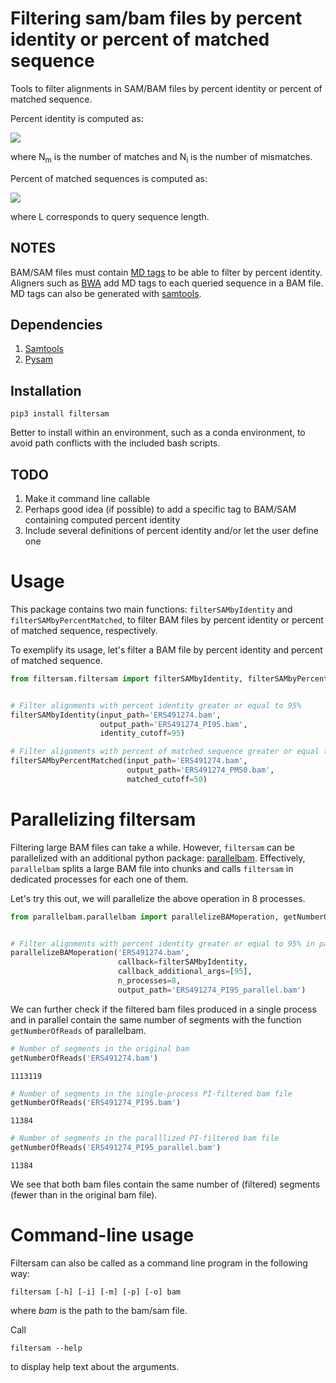 # Filtering sam/bam files by percent identity or percent of matched sequence

Tools to filter alignments in SAM/BAM files by percent identity or percent of matched sequence. 

Percent identity is computed as:

<img src="https://render.githubusercontent.com/render/math?math=PI = 100 \frac{N_m}{N_m + N_i}">

where N<sub>m</sub> is the number of matches and N<sub>i</sub> is the number of mismatches.

Percent of matched sequences is computed as:

<img src="https://render.githubusercontent.com/render/math?math=PM = 100 \frac{N_m}{L}">

where L corresponds to query sequence length.

## NOTES

BAM/SAM files must contain [MD tags](https://github.com/vsbuffalo/devnotes/wiki/The-MD-Tag-in-BAM-Files) to be able to filter by percent identity. Aligners such as [BWA](https://www.ncbi.nlm.nih.gov/pmc/articles/PMC2705234/) add MD tags to each queried sequence in a BAM file. MD tags can also be generated with [samtools](http://www.htslib.org/doc/samtools-calmd.html).

## Dependencies

1. [Samtools](http://www.htslib.org/)
2. [Pysam](https://pysam.readthedocs.io/en/latest/api.html)

## Installation

```pip3 install filtersam```

Better to install within an environment, such as a conda environment, to avoid
path conflicts with the included bash scripts.

## TODO

1. Make it command line callable
2. Perhaps good idea (if possible) to add a specific tag to BAM/SAM containing computed percent identity
3. Include several definitions of percent identity and/or let the user define one

# Usage

This package contains two main functions: ```filterSAMbyIdentity``` and ```filterSAMbyPercentMatched```, to filter BAM files by percent identity or percent of matched sequence, respectively. 

To exemplify its usage, let's filter a BAM file by percent identity and percent of matched sequence.


```python
from filtersam.filtersam import filterSAMbyIdentity, filterSAMbyPercentMatched


# Filter alignments with percent identity greater or equal to 95%
filterSAMbyIdentity(input_path='ERS491274.bam',
                    output_path='ERS491274_PI95.bam',
                    identity_cutoff=95)

# Filter alignments with percent of matched sequence greater or equal to 50%
filterSAMbyPercentMatched(input_path='ERS491274.bam',
                          output_path='ERS491274_PM50.bam',
                          matched_cutoff=50)
```

# Parallelizing filtersam

Filtering large BAM files can take a while. However, ```filtersam``` can be parallelized with an additional python package: [parallelbam](https://pypi.org/project/parallelbam/). Effectively, ```parallelbam``` splits a large BAM file into chunks and calls ```filtersam``` in dedicated processes for each one of them.

Let's try this out, we will parallelize the above operation in 8 processes.


```python
from parallelbam.parallelbam import parallelizeBAMoperation, getNumberOfReads


# Filter alignments with percent identity greater or equal to 95% in parallel
parallelizeBAMoperation('ERS491274.bam',
                        callback=filterSAMbyIdentity,
                        callback_additional_args=[95],
                        n_processes=8,
                        output_path='ERS491274_PI95_parallel.bam')
```

We can further check if the filtered bam files produced in a single process and in parallel contain the same number of segments with the function ```getNumberOfReads``` of parallelbam.


```python
# Number of segments in the original bam
getNumberOfReads('ERS491274.bam')
```




    1113119




```python
# Number of segments in the single-process PI-filtered bam file
getNumberOfReads('ERS491274_PI95.bam')
```




    11384




```python
# Number of segments in the paralllized PI-filtered bam file
getNumberOfReads('ERS491274_PI95_parallel.bam')
```




    11384



We see that both bam files contain the same number of (filtered) segments (fewer than in the original bam file).

# Command-line usage

Filtersam can also be called as a command line program in the following way:

```filtersam [-h] [-i] [-m] [-p] [-o] bam```

where _bam_ is the path to the bam/sam file.

Call 

```filtersam --help```

to display help text about the arguments.
